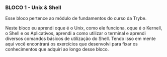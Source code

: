 ### BLOCO 1 - Unix & Shell
Esse bloco pertence ao módulo de fundamentos do curso da Trybe.

Neste bloco eu aprendi oque é o Unix, como ele funciona, oque é o Kernell, o Shell e os Aplicativos, aprendi a como utilizar o terminal e aprendi diversos comandos básicos de utilização do Shell. Tendo isso em mente aqui você encontrará os exercícios que desenvolvi para fixar os conhecimentos que adquiri ao longo desse bloco.
